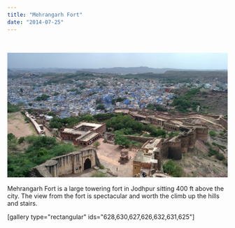 ```yaml
---
title: "Mehrangarh Fort"
date: "2014-07-25"
---
```


 

![IMG_20140725_141123](images/IMG_20140725_141123-1024x583.jpg)

Mehrangarh Fort is a large towering fort in Jodhpur sitting 400 ft above the city. The view from the fort is spectacular and worth the climb up the hills and stairs. 

\[gallery type="rectangular" ids="628,630,627,626,632,631,625"\]

